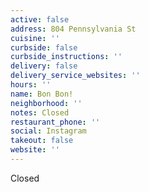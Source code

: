```yaml
---
active: false
address: 804 Pennsylvania St
cuisine: ''
curbside: false
curbside_instructions: ''
delivery: false
delivery_service_websites: ''
hours: ''
name: Bon Bon!
neighborhood: ''
notes: Closed
restaurant_phone: ''
social: Instagram
takeout: false
website: ''
---
```


Closed